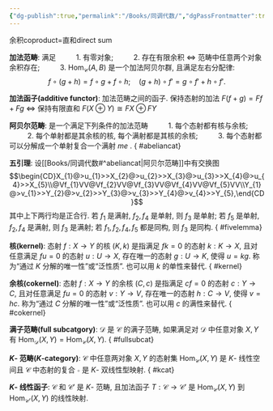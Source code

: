 ```yaml
---
{"dg-publish":true,"permalink":"/Books/同调代数/","dgPassFrontmatter":true,"created":"2024-06-27T12:24:06.345+08:00","updated":"2024-07-01T15:10:26.187+08:00"}
---
```


余积coproduct=直和direct sum

**加法范畴**: 满足
$\qquad$ 1. 有零对象;
$\qquad$ 2. 存在有限余积 $\Leftrightarrow$ 范畴中任意两个对象余积存在;
$\qquad$ 3.  $\mathrm{Hom}_{\mathscr{C}}(A,B)$ 是一个加法阿贝尔群, 且满足左右分配律:
$$f\circ(g+h)=f\circ g+f\circ h;\quad (g+h)\circ f'=g\circ f'+h\circ f'.$$

**加法函子(additive functor)**: 加法范畴之间的函子. 保持态射的加法 $F(f+g)=Ff+Fg$ $\Longleftrightarrow$ 保持有限直和 $F(X\oplus Y)\cong FX\oplus FY$

**阿贝尔范畴**: 是一个满足下列条件的加法范畴 
$\qquad$ 1. 每个态射都有核与余核;
$\qquad$ 2. 每个单射都是其余核的核, 每个满射都是其核的余核;
$\qquad$ 3. 每个态射都可以分解成一个单射复合一个满射 $me$ .
{ #abeliancat}


**五引理**: 设[[Books/同调代数#^abeliancat\|阿贝尔范畴]]中有交换图 
$$\begin{CD}X_{1}@>u_{1}>>X_{2}@>u_{2}>>X_{3}@>u_{3}>>X_{4}@>u_{4}>>X_{5}\\@Vf_{1}VV@Vf_{2}VV@Vf_{3}VV@Vf_{4}VV@Vf_{5}VV\\Y_{1}@>v_{1}>>Y_{2}@>v_{2}>>Y_{3}@>v_{3}>>Y_{4}@>v_{4}>>Y_{5},\end{CD}$$
其中上下两行均是正合行. 若 $f_{1}$ 是满射, $f_{2},f_{4}$ 是单射, 则 $f_{3}$ 是单射; 若 $f_{5}$ 是单射, $f_{2},f_{4}$ 是满射, 则 $f_{3}$ 是满射; 若 $f_{1},f_{2},f_{4},f_{5}$ 都是同构, 则 $f_{3}$ 是同构.
{ #fivelemma}


**核(kernel)**: 态射 $f:X\longrightarrow Y$ 的核 $(K,k)$ 是指满足 $fk=0$ 的态射 $k:K\longrightarrow X$, 且对任意满足 $fu=0$ 的态射 $u:U\longrightarrow X$, 存在唯一的态射 $g:U\longrightarrow K$, 使得 $u=kg$. 称为“通过 $K$ 分解的唯一性”或“泛性质”. 也可以用 $k$ 的单性来替代.
{ #kernel}


**余核(cokernel)**: 态射 $f:X\longrightarrow Y$ 的余核 $(C,c)$ 是指满足 $cf=0$ 的态射 $c:Y\longrightarrow C$, 且对任意满足 $fu=0$ 的态射 $v:Y\longrightarrow V$, 存在唯一的态射 $h:C\longrightarrow V$, 使得 $v=hc$. 称为“通过 $C$ 分解的唯一性”或“泛性质”. 也可以用 $c$ 的满性来替代.
{ #cokernel}


**满子范畴(full subcatgory)**: $\mathcal{D}$ 是 $\mathcal{C}$ 的满子范畴,  如果满足对 $\mathcal{D}$ 中任意对象 $X,Y$ 有 $\mathrm{Hom}_{\mathcal{D}}(X,Y)=\mathrm{Hom}_{\mathcal{C}}(X,Y)$.
{ #fullsubcat}


**$K$- 范畴($K$-category)**: $\mathcal{C}$ 中任意两对象 $X,Y$ 的态射集 $\mathrm{Hom}_{\mathcal{C}}(X,Y)$ 是 $K$- 线性空间且 $\mathcal{C}$ 中态射的复合 $\circ$ 是 $K$- 双线性型映射.
{ #kcat}


**$K$- 线性函子**: $\mathcal{C}$ 和 $\mathcal{C}'$ 是 $K$- 范畴, 且加法函子 $T:\mathcal{C}\rightarrow\mathcal{C'}$ 是 $\mathrm{Hom}_{\mathcal{C}}(X,Y)$ 到 $\mathrm{Hom}_{\mathcal{C'}}(X,Y)$ 的线性映射.
